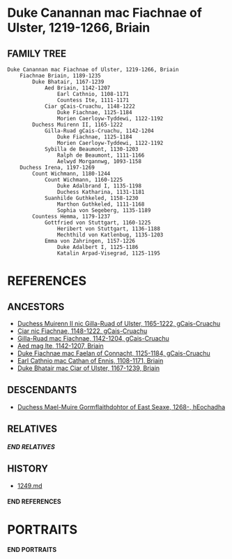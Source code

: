 # Duke Canannan mac Fiachnae of Ulster, 1219-1266, Briain

## FAMILY TREE 
```
Duke Canannan mac Fiachnae of Ulster, 1219-1266, Briain
    Fiachnae Briain, 1189-1235
        Duke Bhatair, 1167-1239
            Aed Briain, 1142-1207
                Earl Cathnio, 1108-1171
                Countess Ite, 1111-1171    
            Ciar gCais-Cruachu, 1148-1222
                Duke Fiachnae, 1125-1184        
                Morien Caerloyw-Tyddewi, 1122-1192
        Duchess Muirenn II, 1165-1222
            Gilla-Ruad gCais-Cruachu, 1142-1204
                Duke Fiachnae, 1125-1184    
                Morien Caerloyw-Tyddewi, 1122-1192
            Sybilla de Beaumont, 1130-1203
                Ralph de Beaumont, 1111-1166
                Aelwyd Morgannwg, 1093-1158
    Duchess Irena, 1197-1269
        Count Wichmann, 1180-1244
            Count Wichmann, 1160-1225
                Duke Adalbrand I, 1135-1198
                Duchess Katharina, 1131-1181
            Suanhilde Guthkeled, 1158-1230
                Marthon Guthkeled, 1111-1168
                Sophia von Segeberg, 1135-1189
        Countess Hemma, 1179-1237
            Gottfried von Stuttgart, 1160-1225
                Heribert von Stuttgart, 1136-1188
                Mechthild von Katlenbug, 1135-1203
            Emma von Zahringen, 1157-1226
                Duke Adalbert I, 1125-1186
                Katalin Arpad-Visegrad, 1125-1195
```

# REFERENCES

## ANCESTORS
* [Duchess Muirenn II nic Gilla-Ruad of Ulster, 1165-1222, gCais-Cruachu](muirenn_ii_nic_gilla-ruad_1165.md)
* [Ciar nic Fiachnae, 1148-1222, gCais-Cruachu](ciar_nic_fiachnae_1148.md)
* [Gilla-Ruad mac Fiachnae, 1142-1204, gCais-Cruachu](gilla-ruad_mac_fiachnae_1142.md)
* [Aed mag Ite, 1142-1207, Briain](aed_mag_ite_1142.md)
* [Duke Fiachnae mac Faelan of Connacht, 1125-1184, gCais-Cruachu](fiachnae_mac_faelan_1125.md)
* [Earl Cathnio mac Cathan of Ennis, 1108-1171, Briain](cathnio_mac_cathan_1108.md)
* [Duke Bhatair mac Ciar of Ulster, 1167-1239, Briain](bhatair_mac_ciar_1167.md)

## DESCENDANTS
* [Duchess Mael-Muire Gormflaithdohtor of East Seaxe, 1268-, hEochadha](mael-muire_gormflaithdohtor_1268.md)

## RELATIVES

##### END RELATIVES 
## HISTORY
* [1249.md](../h/1249.md)

#### END REFERENCES

# PORTRAITS

#### END PORTRAITS

